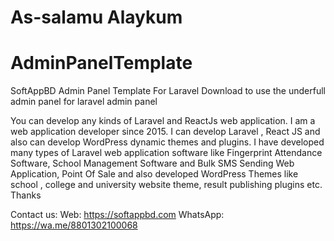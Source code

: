 # As-salamu Alaykum
# AdminPanelTemplate
SoftAppBD Admin Panel Template For Laravel
Download to use the underfull admin panel for laravel admin panel

You can develop any kinds of Laravel and ReactJs web application.
I am a web application developer since 2015. I can develop Laravel , React JS and also can develop WordPress dynamic themes and plugins. I have developed many types of Laravel web application software like Fingerprint Attendance Software, School Management Software and Bulk SMS Sending Web Application, Point Of Sale and also developed WordPress Themes like school , college and university website theme, result publishing plugins etc. Thanks

Contact us:
Web: https://softappbd.com
WhatsApp: https://wa.me/8801302100068
